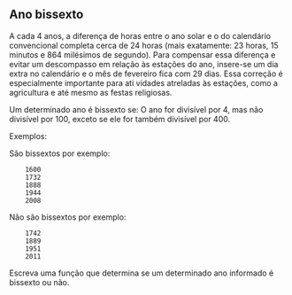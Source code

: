 ## Ano bissexto

A cada 4 anos, a diferença de horas entre o ano solar e o do calendário 
convencional completa cerca de 24 horas (mais exatamente: 23 horas, 15 
minutos e 864 milésimos de segundo). Para compensar essa diferença e 
evitar um descompasso     em relação às estações do ano, insere-se um dia 
extra no calendário e o mês de     fevereiro fica com 29 dias. Essa 
correção é especialmente importante para ati    vidades atreladas às 
estações, como a agricultura e até mesmo as festas religiosas.

Um determinado ano é bissexto se: O ano for divisível por 4, mas não 
divisível por 100, exceto se ele for também divisível por 400.

Exemplos:

São bissextos por exemplo:
```
    1600
    1732
    1888
    1944
    2008
```

Não são bissextos por exemplo:
```
    1742
    1889
    1951
    2011
```

Escreva uma função que determina se um determinado ano informado é 
bissexto ou não.
